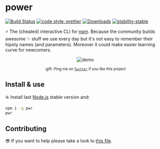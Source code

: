 # power

[![Build Status](https://travis-ci.org/jesusprubio/pwr.svg?branch=master)](https://travis-ci.org/jesusprubio/pwr)
[![code style: prettier](https://img.shields.io/badge/code_style-prettier-ff69b4.svg?style=flat-square)](https://github.com/prettier/prettier)
[![Downloads](https://img.shields.io/npm/dm/pwr.svg)](https://npmjs.com/pwr)
[![stability-stable](https://img.shields.io/badge/stability-stable-green.svg)](https://github.com/emersion/stability-badges#stable)

:zap: The (cheated) interactive CLI for [npm](https://www.npmjs.com). Because the community builds awesome :sparkles: stuff we use every day but it's not easy to remember their hipsty names (and parameters). Moreover it could make easier learning curve for newcomers.

<div align="center">
	<p><img src="https://raw.githubusercontent.com/jesusprubio/pwr/master/artifacts/demo.gif" alt="demo"></p>
	<p><sub>:gift: Ping me on <a href="https://twitter.com/FreestyleEng"><code>Twitter</code></a> if you like this project</sub></p>
</div>

## Install & use
:coffee: Install last [Node.js](https://nodejs.org/download) stable version and:

```sh
npm i -g pwr
pwr
```

## Contributing
:sunglasses: If you want to help please take a look to [this file](.github/CONTRIBUTING.md).

